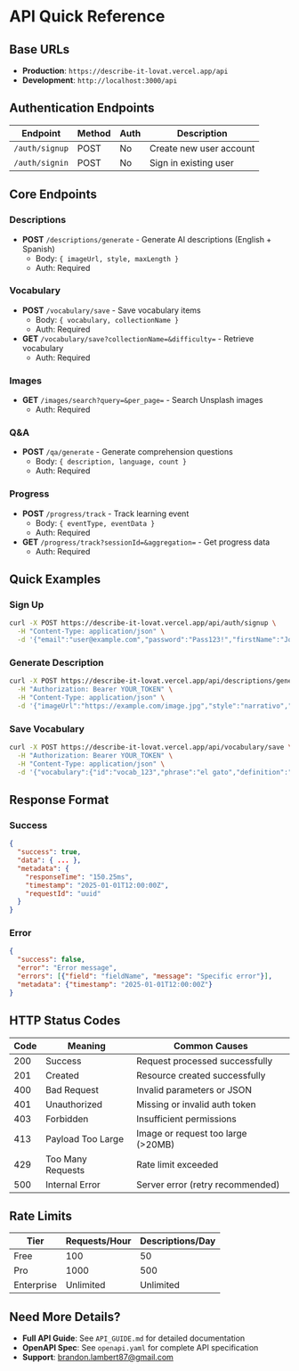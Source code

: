 # API Quick Reference

## Base URLs
- **Production**: `https://describe-it-lovat.vercel.app/api`
- **Development**: `http://localhost:3000/api`

## Authentication Endpoints

| Endpoint | Method | Auth | Description |
|----------|--------|------|-------------|
| `/auth/signup` | POST | No | Create new user account |
| `/auth/signin` | POST | No | Sign in existing user |

## Core Endpoints

### Descriptions
- **POST** `/descriptions/generate` - Generate AI descriptions (English + Spanish)
  - Body: `{ imageUrl, style, maxLength }`
  - Auth: Required

### Vocabulary
- **POST** `/vocabulary/save` - Save vocabulary items
  - Body: `{ vocabulary, collectionName }`
  - Auth: Required
- **GET** `/vocabulary/save?collectionName=&difficulty=` - Retrieve vocabulary
  - Auth: Required

### Images
- **GET** `/images/search?query=&per_page=` - Search Unsplash images
  - Auth: Required

### Q&A
- **POST** `/qa/generate` - Generate comprehension questions
  - Body: `{ description, language, count }`
  - Auth: Required

### Progress
- **POST** `/progress/track` - Track learning event
  - Body: `{ eventType, eventData }`
  - Auth: Required
- **GET** `/progress/track?sessionId=&aggregation=` - Get progress data
  - Auth: Required

## Quick Examples

### Sign Up
```bash
curl -X POST https://describe-it-lovat.vercel.app/api/auth/signup \
  -H "Content-Type: application/json" \
  -d '{"email":"user@example.com","password":"Pass123!","firstName":"John","lastName":"Doe"}'
```

### Generate Description
```bash
curl -X POST https://describe-it-lovat.vercel.app/api/descriptions/generate \
  -H "Authorization: Bearer YOUR_TOKEN" \
  -H "Content-Type: application/json" \
  -d '{"imageUrl":"https://example.com/image.jpg","style":"narrativo","maxLength":300}'
```

### Save Vocabulary
```bash
curl -X POST https://describe-it-lovat.vercel.app/api/vocabulary/save \
  -H "Authorization: Bearer YOUR_TOKEN" \
  -H "Content-Type: application/json" \
  -d '{"vocabulary":{"id":"vocab_123","phrase":"el gato","definition":"The cat","category":"animals","difficulty":"beginner"},"collectionName":"spanish-basics"}'
```

## Response Format

### Success
```json
{
  "success": true,
  "data": { ... },
  "metadata": {
    "responseTime": "150.25ms",
    "timestamp": "2025-01-01T12:00:00Z",
    "requestId": "uuid"
  }
}
```

### Error
```json
{
  "success": false,
  "error": "Error message",
  "errors": [{"field": "fieldName", "message": "Specific error"}],
  "metadata": {"timestamp": "2025-01-01T12:00:00Z"}
}
```

## HTTP Status Codes

| Code | Meaning | Common Causes |
|------|---------|---------------|
| 200 | Success | Request processed successfully |
| 201 | Created | Resource created successfully |
| 400 | Bad Request | Invalid parameters or JSON |
| 401 | Unauthorized | Missing or invalid auth token |
| 403 | Forbidden | Insufficient permissions |
| 413 | Payload Too Large | Image or request too large (>20MB) |
| 429 | Too Many Requests | Rate limit exceeded |
| 500 | Internal Error | Server error (retry recommended) |

## Rate Limits

| Tier | Requests/Hour | Descriptions/Day |
|------|---------------|------------------|
| Free | 100 | 50 |
| Pro | 1000 | 500 |
| Enterprise | Unlimited | Unlimited |

## Need More Details?

- **Full API Guide**: See `API_GUIDE.md` for detailed documentation
- **OpenAPI Spec**: See `openapi.yaml` for complete API specification
- **Support**: brandon.lambert87@gmail.com
